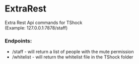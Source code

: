 ExtraRest
=========

Extra Rest Api commands for TShock
<br>
(Example: 127.0.0.1:7878/staff)


<h3>Endpoints:</h3>

* /staff  - will return a list of people with the mute permission
* /whitelist  - will return the whitelist file in the TShock folder
